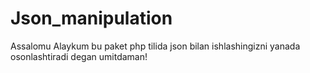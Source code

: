# Json_manipulation
Assalomu Alaykum bu paket php tilida json bilan ishlashingizni yanada osonlashtiradi degan umitdaman!
